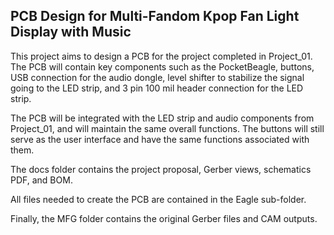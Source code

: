 ## PCB Design for Multi-Fandom Kpop Fan Light Display with Music

This project aims to design a PCB for the project completed in Project_01. The PCB will contain key components such as the PocketBeagle, buttons, USB connection for the audio dongle, level shifter to stabilize the signal going to the LED strip, and 3 pin 100 mil header connection for the LED strip. 

The PCB will be integrated with the LED strip and audio components from Project_01, and will maintain the same overall functions. The buttons will still serve as the user interface and have the same functions associated with them.

The docs folder contains the project proposal, Gerber views, schematics PDF, and BOM.

All files needed to create the PCB are contained in the Eagle sub-folder. 

Finally, the MFG folder contains the original Gerber files and CAM outputs.
